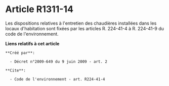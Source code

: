 # Article R1311-14

Les dispositions relatives à l'entretien des chaudières installées dans les locaux d'habitation sont fixées par les articles
R. 224-41-4 à R. 224-41-9 du code de l'environnement.

**Liens relatifs à cet article**

	**Créé par**:

	  - Décret n°2009-649 du 9 juin 2009 - art. 2

	**Cite**:

	  - Code de l'environnement - art. R224-41-4
